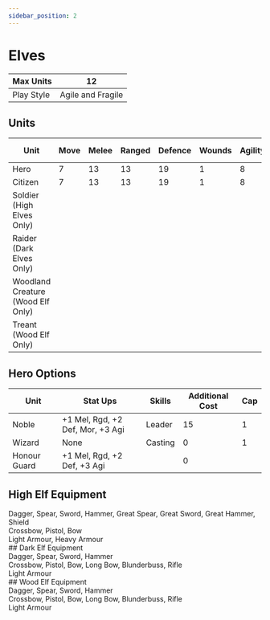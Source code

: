```yaml
---
sidebar_position: 2
---
```

# Elves

| Max Units  | 12                |
| ---------- | ----------------- |
| Play Style | Agile and Fragile |

## Units

| Unit                              | Move | Melee | Ranged | Defence | Wounds | Agility | Attacks | Morale | Base Cost |
| --------------------------------- | ---- | ----- | ------ | ------- | ------ | ------- | ------- | ------ | --------- |
| Hero                              | 7    | 13    | 13     | 19      | 1      | 8       | 1       | 7      | 60        |
| Citizen                           | 7    | 13    | 13     | 19      | 1      | 8       | 1       | 7      | 40        |
| Soldier (High Elves Only)         |      |       |        |         |        |         |         |        |           |
| Raider (Dark Elves Only)          |      |       |        |         |        |         |         |        |           |
| Woodland Creature (Wood Elf Only) |      |       |        |         |        |         |         |        |           |
| Treant (Wood Elf Only)            |      |       |        |         |        |         |         |        |           |
## Hero Options

| Unit         | Stat Ups                         | Skills  | Additional Cost | Cap |
| ------------ | -------------------------------- | ------- | --------------- | --- |
| Noble        | +1 Mel, Rgd, +2 Def, Mor, +3 Agi | Leader  | 15              | 1   |
| Wizard       | None                             | Casting | 0               | 1   |
| Honour Guard | +1 Mel, Rgd, +2 Def, +3 Agi      |         | 0               |     |

## High Elf Equipment

<div name='melee-weapons'>
Dagger, Spear, Sword, Hammer, Great Spear, Great Sword, Great Hammer, Shield
</div>
<div name='ranged-weapons'>
Crossbow, Pistol, Bow
</div>
<div name='armour'>
Light Armour, Heavy Armour
</div>
## Dark Elf Equipment

<div name='melee-weapons'>
Dagger, Spear, Sword, Hammer
</div>
<div name='ranged-weapons'>
Crossbow, Pistol, Bow, Long Bow, Blunderbuss, Rifle
</div>
<div name='armour'>
Light Armour
</div>
## Wood Elf Equipment

<div name='melee-weapons'>
Dagger, Spear, Sword, Hammer
</div>
<div name='ranged-weapons'>
Crossbow, Pistol, Bow, Long Bow, Blunderbuss, Rifle
</div>
<div name='armour'>
Light Armour
</div>
